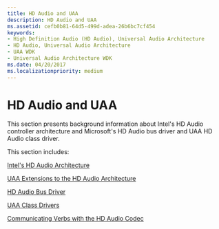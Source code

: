 ```yaml
---
title: HD Audio and UAA
description: HD Audio and UAA
ms.assetid: cefb0b81-64d5-499d-adea-26b6bc7cf454
keywords:
- High Definition Audio (HD Audio), Universal Audio Architecture
- HD Audio, Universal Audio Architecture
- UAA WDK
- Universal Audio Architecture WDK
ms.date: 04/20/2017
ms.localizationpriority: medium
---
```


# HD Audio and UAA


This section presents background information about Intel's HD Audio controller architecture and Microsoft's HD Audio bus driver and UAA HD Audio class driver.

This section includes:

[Intel's HD Audio Architecture](intel-s-hd-audio-architecture.md)

[UAA Extensions to the HD Audio Architecture](uaa-extensions-to-the-hd-audio-architecture.md)

[HD Audio Bus Driver](hd-audio-bus-driver.md)

[UAA Class Drivers](uaa-class-drivers.md)

[Communicating Verbs with the HD Audio Codec](communicating-verbs-with-the-hd-audio-codec.md)

 

 




